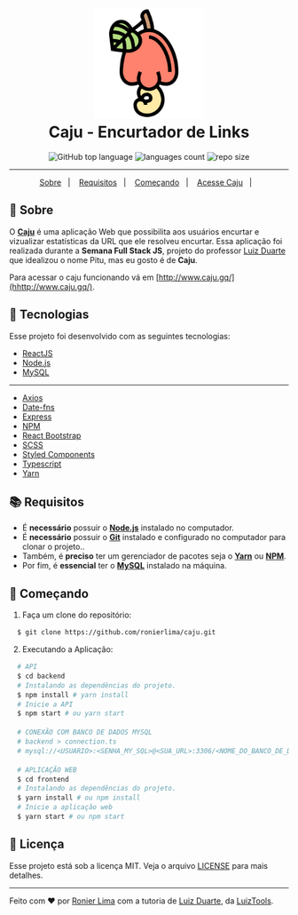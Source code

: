 <h1 align="center">
    <img alt="Caju" src=".docs/caju.svg" height="200px" />
    <br>Caju - Encurtador de Links<br/>
</h1>

<p align="center">

<img alt="GitHub top language" src="https://img.shields.io/github/languages/top/ronierlima/caju?color=FF826E&labelColor=lightgrey">
 <img alt="languages count" src="https://img.shields.io/github/languages/count/ronierlima/caju?color=FF826E&labelColor=lightgrey"/>
 <img alt="repo size" src="https://img.shields.io/github/repo-size/ronierlima/caju?color=FF826E&labelColor=lightgrey"/>
</p>

---

<p align="center">
  <a href="#page_with_curl-sobre">Sobre</a>&nbsp;&nbsp;&nbsp;|&nbsp;&nbsp;&nbsp;
  <a href="#books-requisitos">Requisitos</a>&nbsp;&nbsp;&nbsp;|&nbsp;&nbsp;&nbsp;
  <a href="#rocket-começando">Começando</a>&nbsp;&nbsp;&nbsp;|&nbsp;&nbsp;&nbsp;
  <a href="http://www.caju.gq/">Acesse Caju</a>&nbsp;&nbsp;&nbsp;|&nbsp;&nbsp;&nbsp;
</>

## :page_with_curl: Sobre 

O **[Caju](http://www.caju.gq/)** é uma aplicação Web que possibilita aos usuários encurtar e vizualizar estatísticas da URL que ele resolveu encurtar.
Essa aplicação foi realizada durante a **Semana Full Stack JS**, projeto do professor [Luiz Duarte](https://www.luiztools.com.br) que idealizou o nome Pitu, mas eu gosto é de **Caju**.

Para acessar o caju funcionando vá em [http://www.caju.gq/](hhttp://www.caju.gq/).
## :hammer: Tecnologias
Esse projeto foi desenvolvido com as seguintes tecnologias:

-  [ReactJS](https://reactjs.org/)
-  [Node.js](https://nodejs.org/en/)
-  [MySQL](https://www.mysql.com/)
---
-  [Axios](https://github.com/axios/axios)
-  [Date-fns](https://date-fns.org/)
-  [Express](https://expressjs.com/)
-  [NPM](https://www.npmjs.com/)
-  [React Bootstrap](https://react-bootstrap.github.io/)
-  [SCSS](https://sass-lang.com/)
-  [Styled Components](https://styled-components.com/)
-  [Typescript](https://www.typescriptlang.org/)
-  [Yarn](https://yarnpkg.com/)
## :books: Requisitos

- É **necessário** possuir o **[Node.js](https://nodejs.org/en/)** instalado no computador.
- É **necessário** possuir o **[Git](https://git-scm.com/)** instalado e configurado no computador para clonar o projeto..
- Também, é **preciso** ter um gerenciador de pacotes seja o **[Yarn](https://yarnpkg.com/)** ou **[NPM](https://www.npmjs.com/)**.
- Por fim, é **essencial** ter o **[MySQL](https://www.mysql.com/)** instalado na máquina.

## :rocket: Começando

1. Faça um clone do repositório:

```sh
  $ git clone https://github.com/ronierlima/caju.git
```

2. Executando a Aplicação:

```sh
  # API
  $ cd backend
  # Instalando as dependências do projeto.
  $ npm install # yarn install
  # Inicie a API
  $ npm start # ou yarn start

  # CONEXÃO COM BANCO DE DADOS MYSQL
  # backend > connection.ts
  # mysql://<USUARIO>:<SENHA_MY_SQL>@<SUA_URL>:3306/<NOME_DO_BANCO_DE_DADOS>

  # APLICAÇÃO WEB
  $ cd frontend
  # Instalando as dependências do projeto.
  $ yarn install # ou npm install
  # Inicie a aplicação web
  $ yarn start # ou npm start
```
## :memo: Licença

Esse projeto está sob a licença MIT. Veja o arquivo [LICENSE](LICENSE) para mais detalhes.

---

Feito com ❤️ por [Ronier Lima](https://github.com/ronierlima) com a tutoria de [Luiz Duarte](https://github.com/luiztools), da [LuizTools](https://www.luiztools.com.br).</sup>
